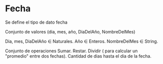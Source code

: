 # Fecha
Se define el tipo de dato fecha

Conjunto de valores
(dia, mes, año, DiaDelAño, NombreDelMes)

Dia, mes, DiaDelAño ∈ Naturales.
Año ∈ Enteros.
NombreDelMes ∈ String.

Conjunto de operaciones 
Sumar.
Restar.
Dividir ( para calcular un "promedio" entre dos fechas).
Cantidad de dias hasta el dia de la fecha.
